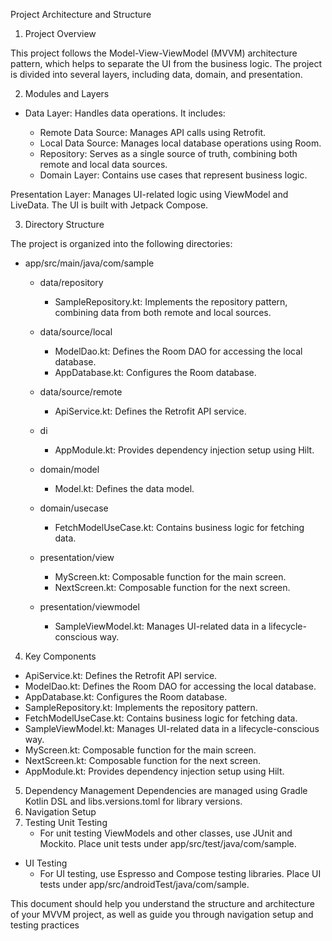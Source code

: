 Project Architecture and Structure
1. Project Overview

This project follows the Model-View-ViewModel (MVVM) architecture pattern, which helps to separate the UI from the business logic. The project is divided into several layers, including data, domain, and presentation.

2. Modules and Layers

- Data Layer: Handles data operations. It includes:

   - Remote Data Source: Manages API calls using Retrofit.
   - Local Data Source: Manages local database operations using Room.
   - Repository: Serves as a single source of truth, combining both remote and local data sources.
   - Domain Layer: Contains use cases that represent business logic.

Presentation Layer: Manages UI-related logic using ViewModel and LiveData. The UI is built with Jetpack Compose.

3. Directory Structure

The project is organized into the following directories:

- app/src/main/java/com/sample
   - data/repository

      - SampleRepository.kt: Implements the repository pattern, combining data from both remote and local sources.
   - data/source/local

      - ModelDao.kt: Defines the Room DAO for accessing the local database.
      - AppDatabase.kt: Configures the Room database.
   - data/source/remote

      - ApiService.kt: Defines the Retrofit API service.
   - di

      - AppModule.kt: Provides dependency injection setup using Hilt.
   - domain/model

      - Model.kt: Defines the data model.
   - domain/usecase

      - FetchModelUseCase.kt: Contains business logic for fetching data.
   - presentation/view

      - MyScreen.kt: Composable function for the main screen.
      - NextScreen.kt: Composable function for the next screen.
   - presentation/viewmodel

      - SampleViewModel.kt: Manages UI-related data in a lifecycle-conscious way.

4. Key Components

- ApiService.kt: Defines the Retrofit API service.
- ModelDao.kt: Defines the Room DAO for accessing the local database.
- AppDatabase.kt: Configures the Room database.
- SampleRepository.kt: Implements the repository pattern.
- FetchModelUseCase.kt: Contains business logic for fetching data.
- SampleViewModel.kt: Manages UI-related data in a lifecycle-conscious way.
- MyScreen.kt: Composable function for the main screen.
- NextScreen.kt: Composable function for the next screen.
- AppModule.kt: Provides dependency injection setup using Hilt.

5. Dependency Management
   Dependencies are managed using Gradle Kotlin DSL and libs.versions.toml for library versions.
6. Navigation Setup
7. Testing
   Unit Testing
      - For unit testing ViewModels and other classes, use JUnit and Mockito. Place unit tests under app/src/test/java/com/sample.
- UI Testing
   - For UI testing, use Espresso and Compose testing libraries. Place UI tests under app/src/androidTest/java/com/sample.


This document should help you understand the structure and architecture of your MVVM project, as well as guide you through navigation setup and testing practices
